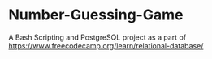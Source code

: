 # Number-Guessing-Game
A Bash Scripting and PostgreSQL project as a part of https://www.freecodecamp.org/learn/relational-database/
